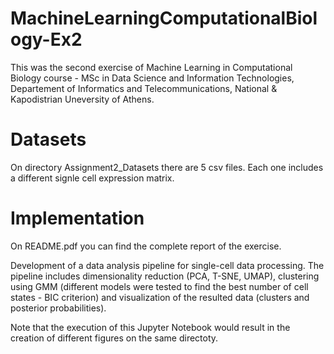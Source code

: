 # MachineLearningComputationalBiology-Ex2

This was the second exercise of Machine Learning in Computational Biology course - MSc in Data Science and Information Technologies, Departement of Informatics and Telecommunications, National & Kapodistrian Uneversity of Athens.

# Datasets

On directory Assignment2_Datasets there are 5 csv files. Each one includes a different signle cell expression matrix.

# Implementation

On README.pdf you can find the complete report of the exercise.

Development of a data analysis pipeline for single-cell data processing. The pipeline includes dimensionality reduction (PCA, T-SNE, UMAP), clustering using GMM (different models were tested to find the best number of cell states - BIC criterion) and visualization of the resulted data (clusters and posterior probabilities). 

Note that the execution of this Jupyter Notebook would result in the creation of different figures on the same directoty. 
